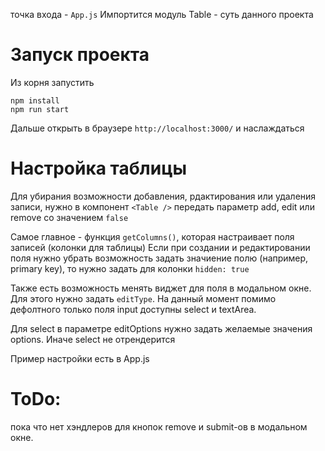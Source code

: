 точка входа - `App.js`
 Импортится модуль Table - суть данного проекта

 # Запуск проекта
 Из корня запустить
 ```
 npm install
 npm run start
 ```
 Дальше открыть в браузере `http://localhost:3000/` и наслаждаться

 # Настройка таблицы
Для убирания возможности добавления, рдактирования или удаления записи,
нужно в компонент `<Table />` передать параметр add, edit или remove со значением `false`

 Самое главное - функция `getColumns()`, которая настраивает поля записей (колонки для таблицы)
 Если при создании и редактировании поля нужно убрать возможность задать значиение полю 
 (например, primary key), то нужно задать
для колонки `hidden: true`

Также есть возможность менять виджет для поля в модальном окне.
Для этого нужно задать `editType`. На данный момент помимо дефолтного только поля input доступны
select и textArea.

Для select в параметре editOptions нужно задать желаемые значения options. Иначе select не отрендерится

Пример настройки есть в App.js

# ToDo:
пока что нет хэндлеров для кнопок remove и submit-ов в модальном окне.